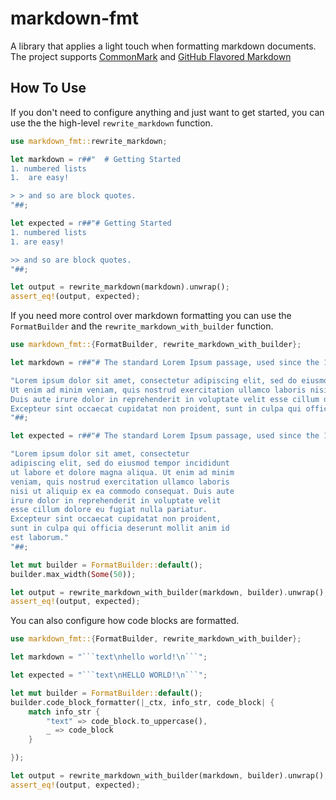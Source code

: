 # markdown-fmt

A library that applies a light touch when formatting markdown documents.
The project supports [CommonMark] and [GitHub Flavored Markdown]

[CommonMark]: https://spec.commonmark.org/
[GitHub Flavored Markdown]: https://github.github.com/gfm/


## How To Use

If you don't need to configure anything and just want to get started, you can use the the high-level
`rewrite_markdown` function.

```rust
use markdown_fmt::rewrite_markdown;

let markdown = r##"  # Getting Started
1. numbered lists
1.  are easy!

> > and so are block quotes.
"##;

let expected = r##"# Getting Started
1. numbered lists
1. are easy!

>> and so are block quotes.
"##;

let output = rewrite_markdown(markdown).unwrap();
assert_eq!(output, expected);
```

If you need more control over markdown formatting you can use the `FormatBuilder` and the
`rewrite_markdown_with_builder` function.


```rust
use markdown_fmt::{FormatBuilder, rewrite_markdown_with_builder};

let markdown = r##"# The standard Lorem Ipsum passage, used since the 1500s

"Lorem ipsum dolor sit amet, consectetur adipiscing elit, sed do eiusmod tempor incididunt ut labore et dolore magna aliqua.
Ut enim ad minim veniam, quis nostrud exercitation ullamco laboris nisi ut aliquip ex ea commodo consequat.
Duis aute irure dolor in reprehenderit in voluptate velit esse cillum dolore eu fugiat nulla pariatur.
Excepteur sint occaecat cupidatat non proident, sunt in culpa qui officia deserunt mollit anim id est laborum."
"##;

let expected = r##"# The standard Lorem Ipsum passage, used since the 1500s

"Lorem ipsum dolor sit amet, consectetur
adipiscing elit, sed do eiusmod tempor incididunt
ut labore et dolore magna aliqua. Ut enim ad minim
veniam, quis nostrud exercitation ullamco laboris
nisi ut aliquip ex ea commodo consequat. Duis aute
irure dolor in reprehenderit in voluptate velit
esse cillum dolore eu fugiat nulla pariatur.
Excepteur sint occaecat cupidatat non proident,
sunt in culpa qui officia deserunt mollit anim id
est laborum."
"##;

let mut builder = FormatBuilder::default();
builder.max_width(Some(50));

let output = rewrite_markdown_with_builder(markdown, builder).unwrap();
assert_eq!(output, expected);
```

You can also configure how code blocks are formatted.

````rust
use markdown_fmt::{FormatBuilder, rewrite_markdown_with_builder};

let markdown = "```text\nhello world!\n```";

let expected = "```text\nHELLO WORLD!\n```";

let mut builder = FormatBuilder::default();
builder.code_block_formatter(|_ctx, info_str, code_block| {
    match info_str {
        "text" => code_block.to_uppercase(),
        _ => code_block
    }

});

let output = rewrite_markdown_with_builder(markdown, builder).unwrap();
assert_eq!(output, expected);
`````
